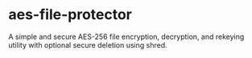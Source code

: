 # aes-file-protector
A simple and secure AES-256 file encryption, decryption, and rekeying utility with optional secure deletion using shred.
